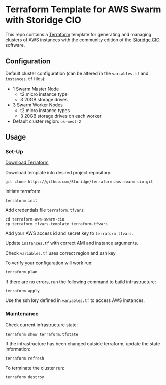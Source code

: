 # Terraform Template for AWS Swarm with Storidge CIO
This repo contains a [Terraform](https://www.terraform.io/) template for generating and managing clusters of AWS instances with the community edition of the [Storidge CIO](http://storidge.com/docs/) software.

## Configuration
Default cluster configuration (can be altered in the `variables.tf` and `instances.tf` files):

* 1 Swarm Master Node
  * t2.micro instance type
  * 3 20GB storage drives
* 3 Swarm Worker Nodes
  * t2.micro instance types
  * 3 20GB storage drives on each worker
* Default cluster region: `us-west-2`


## Usage
### Set-Up
[Download Terraform](https://www.terraform.io/downloads.html)

Download template into desired project repository:
```
git clone https://github.com/Storidge/terraform-aws-swarm-cio.git
```

Initiate terraform:
```
terraform init
```
Add credentials file `terraform.tfvars`:
```
cd terraform-aws-swarm-cio
cp terraform.tfvars.template terraform.tfvars
```
Add your AWS access id and secret key to `terraform.tfvars`.

Update `instances.tf` with correct AMI and instance arguments.

Check `variables.tf` uses correct region and ssh key.

To verify your configuration will work run:

```
terraform plan
```
If there are no errors, run the following command to build infrastructure:
```
terraform apply
```
Use the ssh key defined in `variables.tf` to access AWS instances.

### Maintenance
Check current infrastructure state:
```
terraform show terraform.tfstate
```

If the infrastructure has been changed outside terraform, update the state information:
```
terraform refresh
```						

To terminate the cluster run:
```
terraform destroy
```					

